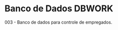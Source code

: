 <html>
  <body>
    <h1>Banco de Dados DBWORK</h1>
    <p>003 - Banco de dados para controle de empregados.</p>
  </body>
</html>

